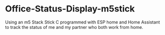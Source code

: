 # Office-Status-Display-m5stick
Using an m5 Stack Stick C programmed with ESP home and Home Assistant to track the status of me and my partner who both work from home. 
